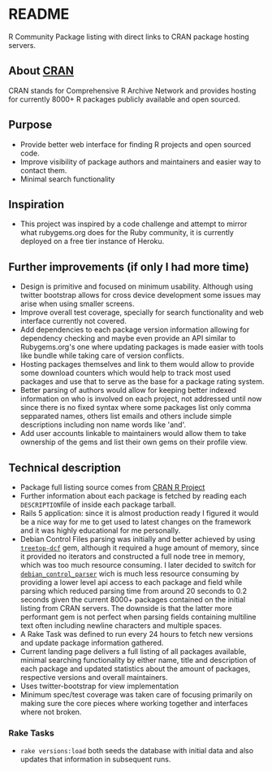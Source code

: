 # README

R Community Package listing with direct links to CRAN package hosting servers.

## About [CRAN](https://cran.r-project.org)
CRAN stands for Comprehensive R Archive Network and provides hosting for currently 8000+ R packages publicly available and open sourced. 

## Purpose

* Provide better web interface for finding R projects and open sourced code.
* Improve visibility of package authors and maintainers and easier way to contact them.
* Minimal search functionality

## Inspiration

* This project was inspired by a code challenge and attempt to mirror what rubygems.org does for the Ruby community, it is currently deployed on a free tier instance of Heroku.

## Further improvements (if only I had more time)
* Design is primitive and focused on minimum usability. Although using twitter bootstrap allows for cross device development some issues may arise when using smaller screens.
* Improve overall test coverage, specially for search functionality and web interface currently not covered.
* Add dependencies to each package version information allowing for dependency checking and maybe even provide an API similar to Rubygems.org's one where updating packages is made easier with tools like bundle while taking care of version conflicts.
* Hosting packages themselves and link to them would allow to provide some download counters which would help to track most used packages and use that to serve as the base for a package rating system.
* Better parsing of authors would allow for keeping better indexed information on who is involved on each project, not addressed until now since there is no fixed syntax where some packages list only comma sepparated names, others list emails and others include simple descriptions including non name words like 'and'.
* Add user accounts linkable to maintainers would allow them to take ownership of the gems and list their own gems on their profile view.


## Technical description

* Package full listing source comes from [CRAN R Project](https://cran.r-project.org/src/contrib/PACKAGES)
* Further information about each package is fetched by reading each `DESCRIPTION`file of inside each package tarball.
* Rails 5 application: since it is almost production ready I figured it would be a nice way for me to get used to latest changes on the framework and it was highly educational for me personally.
* Debian Control Files parsing was initially and better achieved by using [`treetop-dcf`](https://rubygems.org/gems/debian-control-parser) gem, although it required a huge amount of memory, since it provided no iterators and constructed a full node tree in memory, which was too much resource consuming. I later decided to switch for [`debian_control_parser`](https://rubygems.org/gems/treetop-dcf) wich is much less resource consuming by providing a lower level api access to each package and field while parsing which reduced parsing time from around 20 seconds to 0.2 seconds given the current 8000+ packages contained on the initial listing from CRAN servers. The downside is that the latter more performant gem is not perfect when parsing fields containing multiline text often including newline characters and multiple spaces.
* A Rake Task was defined to run every 24 hours to fetch new versions and update package information gathered.
* Current landing page delivers a full listing of all packages available, minimal searching functionality by either name, title and description of each package and updated statistics about the amount of packages, respective versions and overall maintainers.
* Uses twitter-bootstrap for view implementation
* Minimum spec/test coverage was taken care of focusing primarily on making sure the core pieces where working together and interfaces where not broken.

### Rake Tasks

* `rake versions:load` both seeds the database with initial data and also updates that information in subsequent runs.
